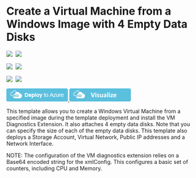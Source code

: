 # Create a Virtual Machine from a Windows Image with 4 Empty Data Disks

<IMG SRC="https://azbotstorage.blob.core.windows.net/badges/101-vm-multiple-data-disk/PublicLastTestDate.svg" />&nbsp;
<IMG SRC="https://azbotstorage.blob.core.windows.net/badges/101-vm-multiple-data-disk/PublicDeployment.svg" />&nbsp;

<IMG SRC="https://azbotstorage.blob.core.windows.net/badges/101-vm-multiple-data-disk/FairfaxLastTestDate.svg" />&nbsp;
<IMG SRC="https://azbotstorage.blob.core.windows.net/badges/101-vm-multiple-data-disk/FairfaxDeployment.svg" />&nbsp;

<IMG SRC="https://azbotstorage.blob.core.windows.net/badges/101-vm-multiple-data-disk/BestPracticeResult.svg" />&nbsp;
<IMG SRC="https://azbotstorage.blob.core.windows.net/badges/101-vm-multiple-data-disk/CredScanResult.svg" />&nbsp;

<a href="https://portal.azure.com/#create/Microsoft.Template/uri/https%3A%2F%2Fraw.githubusercontent.com%2FAzure%2Fazure-quickstart-templates%2Fmaster%2F101-vm-multiple-data-disk%2Fazuredeploy.json" target="_blank">
    <img src="https://raw.githubusercontent.com/Azure/azure-quickstart-templates/master/1-CONTRIBUTION-GUIDE/images/deploytoazure.png"/>
</a>
<a href="http://armviz.io/#/?load=https%3A%2F%2Fraw.githubusercontent.com%2FAzure%2Fazure-quickstart-templates%2Fmaster%2F101-vm-multiple-data-disk%2Fazuredeploy.json" target="_blank">
    <img src="https://raw.githubusercontent.com/Azure/azure-quickstart-templates/master/1-CONTRIBUTION-GUIDE/images/visualizebutton.png"/>
</a>

This template allows you to create a Windows Virtual Machine from a specified image during the template deployment and install the VM Diagnostics Extension. It also attaches 4 empty data disks. Note that you can specify the size of each of the empty data disks. This template also deploys a Storage Account, Virtual Network, Public IP addresses and a Network Interface.

NOTE: The configuration of the VM diagnostics extension relies on a Base64 encoded string for the xmlConfig. This configures a basic set of counters, including CPU and Memory. 
